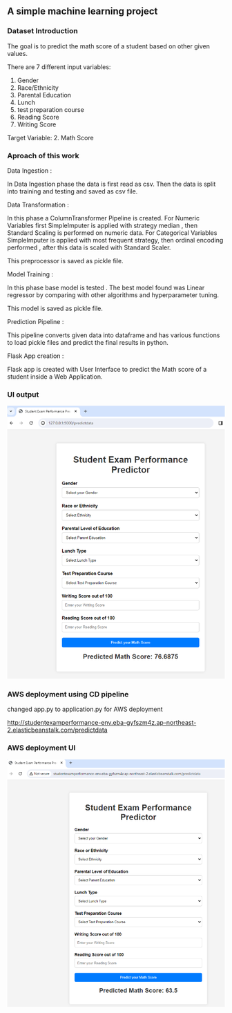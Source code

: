## A simple machine learning project

### Dataset Introduction

The goal is to predict the math score of a student based on other given values.

There are 7 different input variables:
1. Gender
2. Race/Ethnicity
3. Parental Education
4. Lunch 
5. test preparation course
6. Reading Score
7. Writing Score

Target Variable:
2. Math Score

<!-- ### How to run? 

1. Clone the repository
https://github.com/ranalila98/ML-Project-

2. Creat a conda env

conda create -n venv python=3.8 -y
conda activate cnncls/

3. Install the requirements

pip install -r requirements.txt

4. Data Ingestion 

python src/components/data_ingestion.py

5. Finally, run the following command

python app.py

6. Now, open up you local host and port -->

### Aproach of this work

Data Ingestion :

In Data Ingestion phase the data is first read as csv.
Then the data is split into training and testing and saved as csv file.

Data Transformation :

In this phase a ColumnTransformer Pipeline is created. For Numeric Variables first SimpleImputer is applied with strategy median , then Standard Scaling is performed on numeric data.
For Categorical Variables SimpleImputer is applied with most frequent strategy, then ordinal encoding performed , after this data is scaled with Standard Scaler.

This preprocessor is saved as pickle file.

Model Training :

In this phase base model is tested . The best model found was Linear regressor by comparing with other algorithms and hyperparameter tuning. 

This model is saved as pickle file.

Prediction Pipeline :

This pipeline converts given data into dataframe and has various functions to load pickle files and predict the final results in python.

Flask App creation :

Flask app is created with User Interface to predict the Math score of a student inside a Web Application.

### UI output

![alt text](image.png)

### AWS deployment using CD pipeline

changed app.py to application.py for AWS deployment

http://studentexamperformance-env.eba-gyfszm4z.ap-northeast-2.elasticbeanstalk.com/predictdata

### AWS deployment UI

![alt text](image-2.png)

